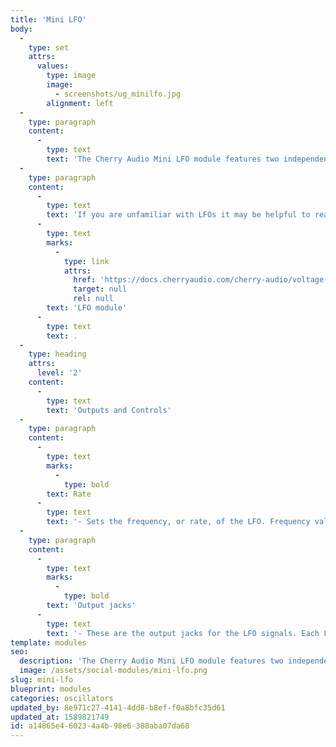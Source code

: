 ```yaml
---
title: 'Mini LFO'
body:
  -
    type: set
    attrs:
      values:
        type: image
        image:
          - screenshots/ug_minilfo.jpg
        alignment: left
  -
    type: paragraph
    content:
      -
        type: text
        text: 'The Cherry Audio Mini LFO module features two independent, low-frequency oscillators. Each LFO has an adjustable rate and simultaneously outputs a triangle and square wave.'
  -
    type: paragraph
    content:
      -
        type: text
        text: 'If you are unfamiliar with LFOs it may be helpful to read the documentation for the "standard" '
      -
        type: text
        marks:
          -
            type: link
            attrs:
              href: 'https://docs.cherryaudio.com/cherry-audio/voltage-modular/modules/lfo'
              target: null
              rel: null
        text: 'LFO module'
      -
        type: text
        text: .
  -
    type: heading
    attrs:
      level: '2'
    content:
      -
        type: text
        text: 'Outputs and Controls'
  -
    type: paragraph
    content:
      -
        type: text
        marks:
          -
            type: bold
        text: Rate
      -
        type: text
        text: '- Sets the frequency, or rate, of the LFO. Frequency values are represented in Hz (cycles per second). A frequency setting of 1 Hz means it takes one second to complete a full cycle of the waveform. The Mini LFOs frequency range is 0.02 Hz - 20 Hz.'
  -
    type: paragraph
    content:
      -
        type: text
        marks:
          -
            type: bold
        text: 'Output jacks'
      -
        type: text
        text: '- These are the output jacks for the LFO signals. Each LFO has a triangle and square wave output which can be used simultaneously.'
template: modules
seo:
  description: 'The Cherry Audio Mini LFO module features two independent, low-frequency oscillators.'
  image: /assets/social-modules/mini-lfo.png
slug: mini-lfo
blueprint: modules
categories: oscillators
updated_by: 8e971c27-4141-4dd8-b8ef-f0a8bfc35d61
updated_at: 1589821749
id: a14865e4-6023-4a4b-98e6-388aba07da68
---
```

